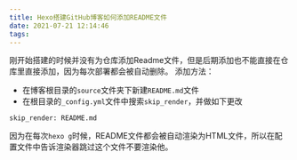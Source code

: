 ```yaml
---
title: Hexo搭建GitHub博客如何添加README文件
date: 2021-07-21 12:14:46
tags:
---
```

刚开始搭建的时候并没有为仓库添加Readme文件，但是后期添加也不能直接在仓库里直接添加，因为每次部署都会被自动删除。
添加方法：
- 在博客根目录的`source`文件夹下新建`README.md`文件
- 在根目录的`_config.yml`文件中搜索`skip_render`，并做如下更改
```
skip_render: README.md
```

因为在每次`hexo g`时候，README文件都会被自动渲染为HTML文件，所以在配置文件中告诉渲染器跳过这个文件不要渲染他。